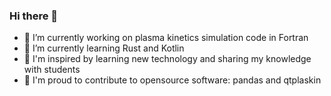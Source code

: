 ### Hi there 👋

- 🔭 I’m currently working on plasma kinetics simulation code in Fortran
- 🌱 I’m currently learning Rust and Kotlin
- 🤩 I'm inspired by learning new technology and sharing my knowledge with students
- 💪 I'm proud to contribute to opensource software: pandas and qtplaskin